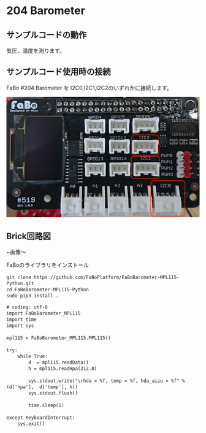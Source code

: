 # 204 Barometer

## サンプルコードの動作
気圧、温度を測ります。

## サンプルコード使用時の接続
FaBo #204 Barometer を I2C0,I2C1,I2C2のいずれかに接続します。 

![](./../img/211_7Seg/i2cpin.jpg)


## Brick回路図
~画像〜

FaBoのライブラリをインストール
```
git clone https://github.com/FaBoPlatform/FaBoBarometer-MPL115-Python.git
cd FaBoBarometer-MPL115-Python
sudo pip3 install .
```


```
# coding: utf-8
import FaBoBarometer_MPL115
import time
import sys

mpl115 = FaBoBarometer_MPL115.MPL115()

try:
    while True:
        d  = mpl115.readData()
        h = mpl115.readHpa(212.0)

        sys.stdout.write("\rhda = %f, temp = %f, hda_aizu = %f" % (d['hpa'],  d['temp'], h))
        sys.stdout.flush()

        time.sleep(1)

except KeyboardInterrupt:
    sys.exit()
```

